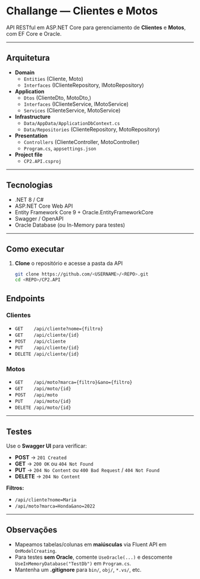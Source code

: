 # Challange — Clientes e Motos

API RESTful em ASP.NET Core para gerenciamento de **Clientes** e **Motos**, com EF Core e Oracle.

---

##  Arquitetura  

- **Domain**  
  - `Entities` (Cliente, Moto)  
  - `Interfaces` (IClienteRepository, IMotoRepository)  
- **Application**  
  - `Dtos` (ClienteDto, MotoDto,)  
  - `Interfaces` (IClienteService, IMotoService)  
  - `Services` (ClienteService, MotoService)  
- **Infrastructure**  
  - `Data/AppData/ApplicationDbContext.cs`  
  - `Data/Repositories` (ClienteRepository, MotoRepository)  
- **Presentation**  
  - `Controllers` (ClienteController, MotoController)  
  - `Program.cs`, `appsettings.json`  
- **Project file**  
  - `CP2.API.csproj`  

---

## Tecnologias  

- .NET 8 / C#  
- ASP.NET Core Web API  
- Entity Framework Core 9 + Oracle.EntityFrameworkCore  
- Swagger / OpenAPI  
- Oracle Database (ou In-Memory para testes)  

---

##  Como executar  

1. **Clone** o repositório e acesse a pasta da API  
   ```bash
   git clone https://github.com/<USERNAME>/<REPO>.git
   cd <REPO>/CP2.API

## Endpoints

### Clientes
- `GET    /api/cliente?nome={filtro}`
- `GET    /api/cliente/{id}`
- `POST   /api/cliente`
- `PUT    /api/cliente/{id}`
- `DELETE /api/cliente/{id}`

### Motos
- `GET    /api/moto?marca={filtro}&ano={filtro}`
- `GET    /api/moto/{id}`
- `POST   /api/moto`
- `PUT    /api/moto/{id}`
- `DELETE /api/moto/{id}`

---

## Testes

Use o **Swagger UI** para verificar:

- **POST** → `201 Created`
- **GET**  → `200 OK` ou `404 Not Found`
- **PUT**  → `204 No Content` ou `400 Bad Request` / `404 Not Found`
- **DELETE** → `204 No Content`

**Filtros:**
- `/api/cliente?nome=Maria`
- `/api/moto?marca=Honda&ano=2022`

---

## Observações

- Mapeamos tabelas/colunas em **maiúsculas** via Fluent API em `OnModelCreating`.  
- Para testes **sem Oracle**, comente `UseOracle(...)` e descomente  
  `UseInMemoryDatabase("TestDb")` em `Program.cs`.  
- Mantenha um **.gitignore** para `bin/`, `obj/`, `*.vs/`, etc.  

